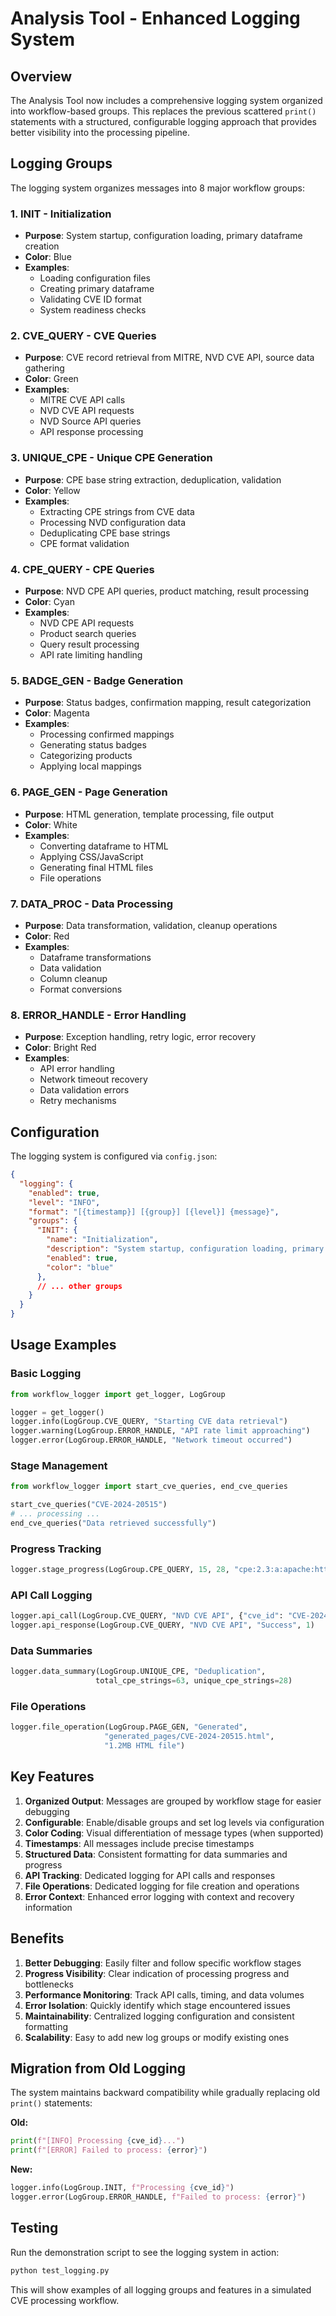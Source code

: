 # Analysis Tool - Enhanced Logging System

## Overview

The Analysis Tool now includes a comprehensive logging system organized into workflow-based groups. This replaces the previous scattered `print()` statements with a structured, configurable logging approach that provides better visibility into the processing pipeline.

## Logging Groups

The logging system organizes messages into 8 major workflow groups:

### 1. **INIT** - Initialization
- **Purpose**: System startup, configuration loading, primary dataframe creation
- **Color**: Blue
- **Examples**:
  - Loading configuration files
  - Creating primary dataframe
  - Validating CVE ID format
  - System readiness checks

### 2. **CVE_QUERY** - CVE Queries  
- **Purpose**: CVE record retrieval from MITRE, NVD CVE API, source data gathering
- **Color**: Green
- **Examples**:
  - MITRE CVE API calls
  - NVD CVE API requests
  - NVD Source API queries
  - API response processing

### 3. **UNIQUE_CPE** - Unique CPE Generation
- **Purpose**: CPE base string extraction, deduplication, validation
- **Color**: Yellow  
- **Examples**:
  - Extracting CPE strings from CVE data
  - Processing NVD configuration data
  - Deduplicating CPE base strings
  - CPE format validation

### 4. **CPE_QUERY** - CPE Queries
- **Purpose**: NVD CPE API queries, product matching, result processing
- **Color**: Cyan
- **Examples**:
  - NVD CPE API requests
  - Product search queries
  - Query result processing
  - API rate limiting handling

### 5. **BADGE_GEN** - Badge Generation
- **Purpose**: Status badges, confirmation mapping, result categorization
- **Color**: Magenta
- **Examples**:
  - Processing confirmed mappings
  - Generating status badges
  - Categorizing products
  - Applying local mappings

### 6. **PAGE_GEN** - Page Generation
- **Purpose**: HTML generation, template processing, file output
- **Color**: White
- **Examples**:
  - Converting dataframe to HTML
  - Applying CSS/JavaScript
  - Generating final HTML files
  - File operations

### 7. **DATA_PROC** - Data Processing
- **Purpose**: Data transformation, validation, cleanup operations
- **Color**: Red
- **Examples**:
  - Dataframe transformations
  - Data validation
  - Column cleanup
  - Format conversions

### 8. **ERROR_HANDLE** - Error Handling
- **Purpose**: Exception handling, retry logic, error recovery
- **Color**: Bright Red
- **Examples**:
  - API error handling
  - Network timeout recovery
  - Data validation errors
  - Retry mechanisms

## Configuration

The logging system is configured via `config.json`:

```json
{
  "logging": {
    "enabled": true,
    "level": "INFO",
    "format": "[{timestamp}] [{group}] [{level}] {message}",
    "groups": {
      "INIT": {
        "name": "Initialization",
        "description": "System startup, configuration loading, primary dataframe creation",
        "enabled": true,
        "color": "blue"
      },
      // ... other groups
    }
  }
}
```

## Usage Examples

### Basic Logging
```python
from workflow_logger import get_logger, LogGroup

logger = get_logger()
logger.info(LogGroup.CVE_QUERY, "Starting CVE data retrieval")
logger.warning(LogGroup.ERROR_HANDLE, "API rate limit approaching")
logger.error(LogGroup.ERROR_HANDLE, "Network timeout occurred")
```

### Stage Management
```python
from workflow_logger import start_cve_queries, end_cve_queries

start_cve_queries("CVE-2024-20515")
# ... processing ...
end_cve_queries("Data retrieved successfully")
```

### Progress Tracking
```python
logger.stage_progress(LogGroup.CPE_QUERY, 15, 28, "cpe:2.3:a:apache:httpd:*")
```

### API Call Logging
```python
logger.api_call(LogGroup.CVE_QUERY, "NVD CVE API", {"cve_id": "CVE-2024-20515"})
logger.api_response(LogGroup.CVE_QUERY, "NVD CVE API", "Success", 1)
```

### Data Summaries
```python
logger.data_summary(LogGroup.UNIQUE_CPE, "Deduplication",
                   total_cpe_strings=63, unique_cpe_strings=28)
```

### File Operations
```python
logger.file_operation(LogGroup.PAGE_GEN, "Generated", 
                     "generated_pages/CVE-2024-20515.html",
                     "1.2MB HTML file")
```

## Key Features

1. **Organized Output**: Messages are grouped by workflow stage for easier debugging
2. **Configurable**: Enable/disable groups and set log levels via configuration
3. **Color Coding**: Visual differentiation of message types (when supported)
4. **Timestamps**: All messages include precise timestamps
5. **Structured Data**: Consistent formatting for data summaries and progress
6. **API Tracking**: Dedicated logging for API calls and responses
7. **File Operations**: Dedicated logging for file creation and operations
8. **Error Context**: Enhanced error logging with context and recovery information

## Benefits

1. **Better Debugging**: Easily filter and follow specific workflow stages
2. **Progress Visibility**: Clear indication of processing progress and bottlenecks
3. **Performance Monitoring**: Track API calls, timing, and data volumes
4. **Error Isolation**: Quickly identify which stage encountered issues
5. **Maintainability**: Centralized logging configuration and consistent formatting
6. **Scalability**: Easy to add new log groups or modify existing ones

## Migration from Old Logging

The system maintains backward compatibility while gradually replacing old `print()` statements:

**Old:**
```python
print(f"[INFO] Processing {cve_id}...")
print(f"[ERROR] Failed to process: {error}")
```

**New:**
```python
logger.info(LogGroup.INIT, f"Processing {cve_id}")
logger.error(LogGroup.ERROR_HANDLE, f"Failed to process: {error}")
```

## Testing

Run the demonstration script to see the logging system in action:

```bash
python test_logging.py
```

This will show examples of all logging groups and features in a simulated CVE processing workflow.

